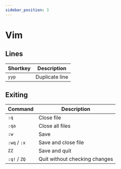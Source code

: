 ```yaml
---
sidebar_position: 3
---
```


# Vim

## Lines

| Shortkey            | Description    |
| ------------------- | -------------- |
| `yyp`               | Duplicate line |



## Exiting

| Command      | Description |
| ------------ | ----------- |
| `:q`         | Close file          |
| `:qa`        | Close all files     |
| `:w`         | Save                |
| `:wq` / `:x` | Save and close file |
| `ZZ`         | Save and quit       |
| `:q!` / `ZQ` | Quit without checking changes |